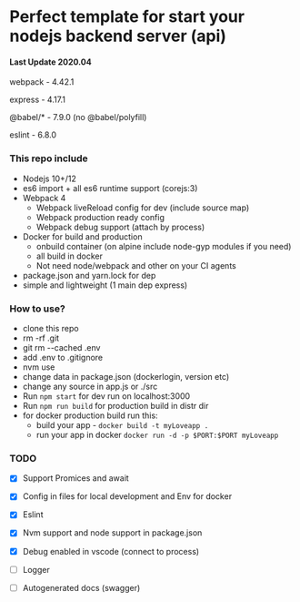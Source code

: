 # Perfect template for start your nodejs backend server (api)

#### Last Update 2020.04
webpack -  4.42.1

express - 4.17.1

@babel/* - 7.9.0 (no @babel/polyfill)

eslint - 6.8.0

### This repo include

- Nodejs 10+/12
- es6 import + all es6 runtime support (corejs:3)
- Webpack 4
  - Webpack liveReload config for dev (include source map)
  - Webpack production ready config
  - Webpack debug support (attach by process)
- Docker for build and production
  - onbuild container (on alpine include node-gyp modules if you need)
  - all build in docker
  - Not need node/webpack and other on your CI agents
- package.json and yarn.lock for dep
- simple and lightweight (1 main dep express)

### How to use?

- clone this repo
- rm -rf .git
- git rm --cached .env
- add .env to .gitignore
- nvm use
- change data in package.json (dockerlogin, version etc)
- change any source in app.js or ./src
- Run ```npm start``` for dev run on localhost:3000
- Run ```npm run build``` for production build in distr dir
- for docker production build run this:
  - build your app - ```docker build -t myLoveapp .```
  - run your app in docker ```docker run -d -p $PORT:$PORT myLoveapp```

### TODO

- [x] Support Promices and await
- [x] Config in files for local development and Env for docker
- [x] Eslint
- [x] Nvm support and node support in package.json
- [x] Debug enabled in vscode (connect to process)
- [ ] Logger
- [ ] Autogenerated docs (swagger)

